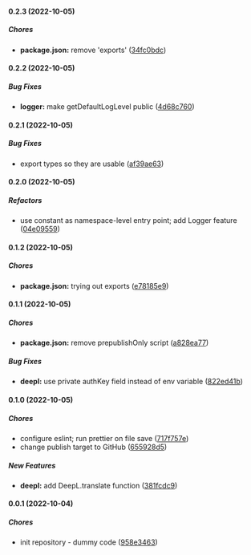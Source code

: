 #### 0.2.3 (2022-10-05)

##### Chores

* **package.json:**  remove 'exports' ([34fc0bdc](https://github.com/Melmoth-the-Wanderer/discord-bot-base/commit/34fc0bdc4387f0fc4d4f7677b2ca5d8046b76b07))

#### 0.2.2 (2022-10-05)

##### Bug Fixes

* **logger:**  make getDefaultLogLevel public ([4d68c760](https://github.com/Melmoth-the-Wanderer/discord-bot-base/commit/4d68c7601d696a071d6c59be495a0d8670a4260e))

#### 0.2.1 (2022-10-05)

##### Bug Fixes

*  export types so they are usable ([af39ae63](https://github.com/Melmoth-the-Wanderer/discord-bot-base/commit/af39ae63f52a7ef9f462b931bf6f8e9beeee29a4))

#### 0.2.0 (2022-10-05)

##### Refactors

*  use constant as namespace-level entry point; add Logger feature ([04e09559](https://github.com/Melmoth-the-Wanderer/discord-bot-base/commit/04e095595ec881d4a4906af2383c95601f00b2c4))

#### 0.1.2 (2022-10-05)

##### Chores

* **package.json:**  trying out exports ([e78185e9](https://github.com/Melmoth-the-Wanderer/discord-bot-base/commit/e78185e993c899b1939085dde09d45b23bc64277))

#### 0.1.1 (2022-10-05)

##### Chores

* **package.json:**  remove prepublishOnly script ([a828ea77](https://github.com/Melmoth-the-Wanderer/discord-bot-base/commit/a828ea771d3b69b152b472d02d86b372cc86ac50))

##### Bug Fixes

* **deepl:**  use private authKey field instead of env variable ([822ed41b](https://github.com/Melmoth-the-Wanderer/discord-bot-base/commit/822ed41be304f287b34e702092197613df6c2953))

#### 0.1.0 (2022-10-05)

##### Chores

*  configure eslint; run prettier on file save ([717f757e](https://github.com/Melmoth-the-Wanderer/discord-bot-base/commit/717f757e097d44a2806fbd2953310c1f3ce1c62b))
*  change publish target to GitHub ([655928d5](https://github.com/Melmoth-the-Wanderer/discord-bot-base/commit/655928d56bfd0abf96b6ff9247a0f854321a2430))

##### New Features

* **deepl:**  add DeepL.translate function ([381fcdc9](https://github.com/Melmoth-the-Wanderer/discord-bot-base/commit/381fcdc9b244d1747de57d039477e3824a918861))

#### 0.0.1 (2022-10-04)

##### Chores

*  init repository - dummy code ([958e3463](http://sagittaron:13003/Sagittaron/discord-bot-base/commit/958e3463e081deb8d90ed2c5e46390945110a9b4))

